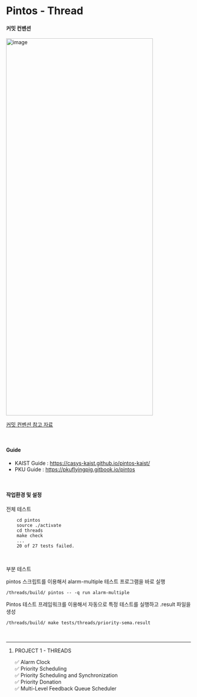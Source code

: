 # Pintos - Thread

#### 커밋 컨벤션
<img width="400" height="1026" alt="image" src="https://github.com/user-attachments/assets/1a1cb7c8-41c2-4fff-ad00-9f5bdafbdb66" />   

[커밋 컨벤션 참고 자료](https://www.conventionalcommits.org/ko/v1.0.0/)

&nbsp;

#### Guide

* KAIST Guide : https://casys-kaist.github.io/pintos-kaist/
* PKU Guide : https://pkuflyingpig.gitbook.io/pintos

&nbsp;

#### 작업환경 및 설정

전체 테스트

```
    cd pintos
    source ./activate
    cd threads
    make check
    ...
    20 of 27 tests failed.
```

&nbsp;

부분 테스트

pintos 스크립트를 이용해서 alarm-multiple 테스트 프로그램을 바로 실행

```
/threads/build/ pintos -- -q run alarm-multiple
```

Pintos 테스트 프레임워크를 이용해서 자동으로 특정 테스트를 실행하고 .result 파일을 생성

```
/threads/build/ make tests/threads/priority-sema.result

```

&nbsp;

***
1. PROJECT 1 - THREADS

   ✅ Alarm Clock  
   ✅ Priority Scheduling  
   ✅ Priority Scheduling and Synchronization     
   ✅ Priority Donation   
   ✅ Multi-Level Feedback Queue Scheduler  

&nbsp;

